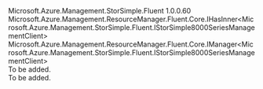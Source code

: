 <Type Name="IStorSimpleManager" FullName="Microsoft.Azure.Management.StorSimple.Fluent.IStorSimpleManager">
  <TypeSignature Language="C#" Value="public interface IStorSimpleManager : Microsoft.Azure.Management.ResourceManager.Fluent.Core.IHasInner&lt;Microsoft.Azure.Management.StorSimple.Fluent.IStorSimple8000SeriesManagementClient&gt;, Microsoft.Azure.Management.ResourceManager.Fluent.Core.IManager&lt;Microsoft.Azure.Management.StorSimple.Fluent.IStorSimple8000SeriesManagementClient&gt;" />
  <TypeSignature Language="ILAsm" Value=".class public interface auto ansi abstract IStorSimpleManager implements class Microsoft.Azure.Management.ResourceManager.Fluent.Core.IHasInner`1&lt;class Microsoft.Azure.Management.StorSimple.Fluent.IStorSimple8000SeriesManagementClient&gt;, class Microsoft.Azure.Management.ResourceManager.Fluent.Core.IManager`1&lt;class Microsoft.Azure.Management.StorSimple.Fluent.IStorSimple8000SeriesManagementClient&gt;, class Microsoft.Azure.Management.ResourceManager.Fluent.Core.IManagerBase" />
  <TypeSignature Language="DocId" Value="T:Microsoft.Azure.Management.StorSimple.Fluent.IStorSimpleManager" />
  <TypeSignature Language="VB.NET" Value="Public Interface IStorSimpleManager&#xA;Implements IHasInner(Of IStorSimple8000SeriesManagementClient), IManager(Of IStorSimple8000SeriesManagementClient)" />
  <TypeSignature Language="F#" Value="type IStorSimpleManager = interface&#xA;    interface IManager&lt;IStorSimple8000SeriesManagementClient&gt;&#xA;    interface IHasInner&lt;IStorSimple8000SeriesManagementClient&gt;&#xA;    interface IManagerBase" />
  <AssemblyInfo>
    <AssemblyName>Microsoft.Azure.Management.StorSimple.Fluent</AssemblyName>
    <AssemblyVersion>1.0.0.60</AssemblyVersion>
  </AssemblyInfo>
  <Interfaces>
    <Interface>
      <InterfaceName>Microsoft.Azure.Management.ResourceManager.Fluent.Core.IHasInner&lt;Microsoft.Azure.Management.StorSimple.Fluent.IStorSimple8000SeriesManagementClient&gt;</InterfaceName>
    </Interface>
    <Interface>
      <InterfaceName>Microsoft.Azure.Management.ResourceManager.Fluent.Core.IManager&lt;Microsoft.Azure.Management.StorSimple.Fluent.IStorSimple8000SeriesManagementClient&gt;</InterfaceName>
    </Interface>
  </Interfaces>
  <Docs>
    <summary>To be added.</summary>
    <remarks>To be added.</remarks>
  </Docs>
  <Members />
</Type>
